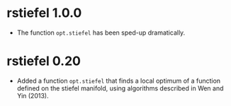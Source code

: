 # rstiefel 1.0.0

* The function 	`opt.stiefel` has been sped-up dramatically. 

# rstiefel 0.20

* Added a function `opt.stiefel` that finds a local optimum of a function defined on the stiefel manifold, using algorithms described in Wen and Yin (2013). 
